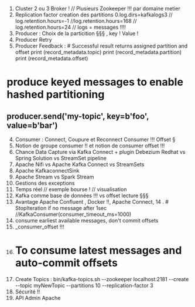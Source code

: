 
01. Cluster 2 ou 3 Broker ! // Plusieurs Zookeeper !!! par domaine metier
01. Replication factor  creation des partitions
0.log.dirs=kafkalogs3  // log.retention.hours=-1 //log.retention.hours=168 // log.retention.hours=24 // logs = messages !!!!
1. Producer :  Choix de la particition §§§ , key ! Value !
2. Producer Retry
3. Producer Feedback : # Successful result returns assigned partition and offset
print (record_metadata.topic)
print (record_metadata.partition)
print (record_metadata.offset)


# produce keyed messages to enable hashed partitioning
producer.send('my-topic', key=b'foo', value=b'bar')
-------------------------------------------------------------------
4. Consumer : Connect, Coupure et Reconnect Consumer !!! Offset §
5. Notion de groupe consumer !! et notion de consumer offset !!!
6.  Chance Data Capture  via  Kafka Connect + plugin Debezium  Redhat vs Spring Solution  vs  StreamSet pipeline
7.  Apache Nifi vs Apache Kafka Connect  vs StreamSets
8.  Apache KafkaconnectSink 
9.  Apache Stream  vs Spark Stream
10.  Gestions des exceptions
11.  Temps réel // exemple bourse ! // visualisation
12.  Kafka comme base de données !!! vs offset lecture §§§
13.  Avantage Apache Confluent , Docker !!, Apache Connect,
14 . # StopIteration if no message after 1sec //KafkaConsumer(consumer_timeout_ms=1000)
15. consume earliest available messages, don't commit offsets
16.  _consumer_offset !!!
17. # To consume latest messages and auto-commit offsets
18.  Create Topics :  bin/kafka-topics.sh  --zookeeper localhost:2181 --create --topic myNewTopic --partitions 10 --replication-factor 3
19.  Sécurité !!
20. API Admin Apache